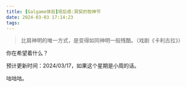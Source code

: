 ```yaml
---
title: [Galgame体验]观后感:冥契的牧神节
date: 2024-03-03 17:14:23
tags:
---
```


> 比肩神明的唯一方式，是变得如同神明一般残酷。（戏剧《卡利古拉》）

你在希望着什么？

预计更新时间：2024/03/17，如果这个星期是小周的话。

咕咕咕。
